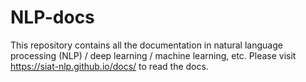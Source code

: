 # NLP-docs
This repository contains all the documentation in natural language processing (NLP) / deep learning / machine learning, etc. Please visit https://siat-nlp.github.io/docs/ to read the docs.
